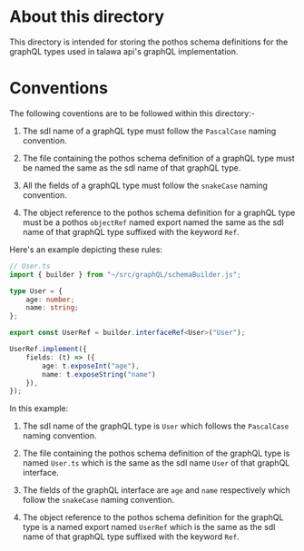# About this directory

This directory is intended for storing the pothos schema definitions for the graphQL types used in talawa api's graphQL implementation.

# Conventions

The following coventions are to be followed within this directory:-

1. The sdl name of a graphQL type must follow the `PascalCase` naming convention.

2. The file containing the pothos schema definition of a graphQL type must be named the same as the sdl name of that graphQL type.

3. All the fields of a graphQL type must follow the `snakeCase` naming convention.

4. The object reference to the pothos schema definition for a graphQL type must be a pothos `objectRef` named export named the same as the sdl name of that graphQL type suffixed with the keyword `Ref`.

Here's an example depicting these rules: 

```typescript
// User.ts
import { builder } from "~/src/graphQL/schemaBuilder.js";

type User = {
	age: number;
    name: string;
};

export const UserRef = builder.interfaceRef<User>("User");

UserRef.implement({
	fields: (t) => ({
		age: t.exposeInt("age"),
        name: t.exposeString("name")
	}),
});
```
In this example: 

1. The sdl name of the graphQL type is `User` which follows the `PascalCase` naming convention.

2. The file containing the pothos schema definition of the graphQL type is named `User.ts` which is the same as the sdl name `User` of that graphQL interface.

3. The fields of the graphQL interface are `age` and `name` respectively which follow the `snakeCase` naming convention.

4. The object reference to the pothos schema definition for the graphQL type is a named export named `UserRef` which is the same as the sdl name of that graphQL type suffixed with the keyword `Ref`.

